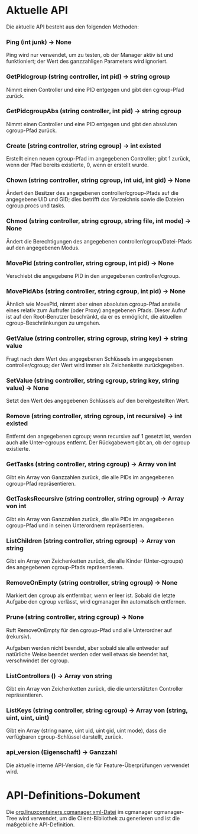 # Aktuelle API
Die aktuelle API besteht aus den folgenden Methoden:

### Ping (int junk) -> None
Ping wird nur verwendet, um zu testen, ob der Manager aktiv ist und funktioniert; der Wert des ganzzahligen Parameters wird ignoriert.

### GetPidcgroup (string controller, int pid) -> string cgroup
Nimmt einen Controller und eine PID entgegen und gibt den cgroup-Pfad zurück.

### GetPidcgroupAbs (string controller, int pid) -> string cgroup
Nimmt einen Controller und eine PID entgegen und gibt den absoluten cgroup-Pfad zurück.

### Create (string controller, string cgroup) -> int existed
Erstellt einen neuen cgroup-Pfad im angegebenen Controller; gibt 1 zurück, wenn der Pfad bereits existierte, 0, wenn er erstellt wurde.

### Chown (string controller, string cgroup, int uid, int gid) -> None
Ändert den Besitzer des angegebenen controller/cgroup-Pfads auf die angegebene UID und GID; dies betrifft das Verzeichnis sowie die Dateien cgroup.procs und tasks.

### Chmod (string controller, string cgroup, string file, int mode) -> None
Ändert die Berechtigungen des angegebenen controller/cgroup/Datei-Pfads auf den angegebenen Modus.

### MovePid (string controller, string cgroup, int pid) -> None
Verschiebt die angegebene PID in den angegebenen controller/cgroup.

### MovePidAbs (string controller, string cgroup, int pid) -> None
Ähnlich wie MovePid, nimmt aber einen absoluten cgroup-Pfad anstelle eines relativ zum Aufrufer (oder Proxy) angegebenen Pfads. Dieser Aufruf ist auf den Root-Benutzer beschränkt, da er es ermöglicht, die aktuellen cgroup-Beschränkungen zu umgehen.

### GetValue (string controller, string cgroup, string key) -> string value
Fragt nach dem Wert des angegebenen Schlüssels im angegebenen controller/cgroup; der Wert wird immer als Zeichenkette zurückgegeben.

### SetValue (string controller, string cgroup, string key, string value) -> None
Setzt den Wert des angegebenen Schlüssels auf den bereitgestellten Wert.

### Remove (string controller, string cgroup, int recursive) -> int existed
Entfernt den angegebenen cgroup; wenn recursive auf 1 gesetzt ist, werden auch alle Unter-cgroups entfernt. Der Rückgabewert gibt an, ob der cgroup existierte.

### GetTasks (string controller, string cgroup) -> Array von int
Gibt ein Array von Ganzzahlen zurück, die alle PIDs im angegebenen cgroup-Pfad repräsentieren.

### GetTasksRecursive (string controller, string cgroup) -> Array von int
Gibt ein Array von Ganzzahlen zurück, die alle PIDs im angegebenen cgroup-Pfad und in seinen Unterordnern repräsentieren.

### ListChildren (string controller, string cgroup) -> Array von string
Gibt ein Array von Zeichenketten zurück, die alle Kinder (Unter-cgroups) des angegebenen cgroup-Pfads repräsentieren.

### RemoveOnEmpty (string controller, string cgroup) -> None
Markiert den cgroup als entfernbar, wenn er leer ist. Sobald die letzte Aufgabe den cgroup verlässt, wird cgmanager ihn automatisch entfernen.

### Prune (string controller, string cgroup) -> None
Ruft RemoveOnEmpty für den cgroup-Pfad und alle Unterordner auf (rekursiv).

Aufgaben werden nicht beendet, aber sobald sie alle entweder auf natürliche Weise beendet werden oder weil etwas sie beendet hat, verschwindet der cgroup.

### ListControllers () -> Array von string
Gibt ein Array von Zeichenketten zurück, die die unterstützten Controller repräsentieren.

### ListKeys (string controller, string cgroup) -> Array von (string, uint, uint, uint)
Gibt ein Array (string name, uint uid, uint gid, uint mode), dass die verfügbaren cgroup-Schlüssel darstellt, zurück.

### api_version (Eigenschaft) -> Ganzzahl
Die aktuelle interne API-Version, die für Feature-Überprüfungen verwendet wird.

# API-Definitions-Dokument
Die [org.linuxcontainers.cgmanager.xml-Datei](https://github.com/lxc/cgmanager/blob/master/org.linuxcontainers.cgmanager.xml) im cgmanager cgmanager-Tree wird verwendet, um die Client-Bibliothek zu generieren und ist die maßgebliche API-Definition.